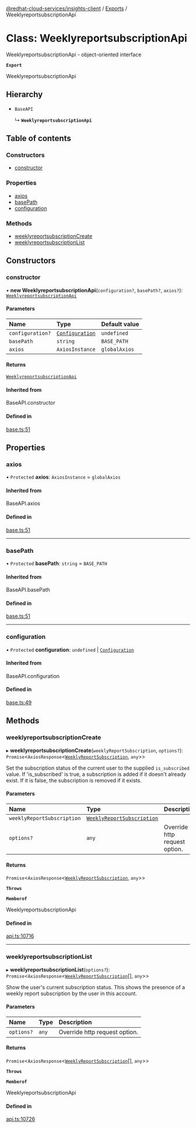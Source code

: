 [@redhat-cloud-services/insights-client](../README.md) / [Exports](../modules.md) / WeeklyreportsubscriptionApi

# Class: WeeklyreportsubscriptionApi

WeeklyreportsubscriptionApi - object-oriented interface

**`Export`**

WeeklyreportsubscriptionApi

## Hierarchy

- `BaseAPI`

  ↳ **`WeeklyreportsubscriptionApi`**

## Table of contents

### Constructors

- [constructor](WeeklyreportsubscriptionApi.md#constructor)

### Properties

- [axios](WeeklyreportsubscriptionApi.md#axios)
- [basePath](WeeklyreportsubscriptionApi.md#basepath)
- [configuration](WeeklyreportsubscriptionApi.md#configuration)

### Methods

- [weeklyreportsubscriptionCreate](WeeklyreportsubscriptionApi.md#weeklyreportsubscriptioncreate)
- [weeklyreportsubscriptionList](WeeklyreportsubscriptionApi.md#weeklyreportsubscriptionlist)

## Constructors

### constructor

• **new WeeklyreportsubscriptionApi**(`configuration?`, `basePath?`, `axios?`): [`WeeklyreportsubscriptionApi`](WeeklyreportsubscriptionApi.md)

#### Parameters

| Name | Type | Default value |
| :------ | :------ | :------ |
| `configuration?` | [`Configuration`](Configuration.md) | `undefined` |
| `basePath` | `string` | `BASE_PATH` |
| `axios` | `AxiosInstance` | `globalAxios` |

#### Returns

[`WeeklyreportsubscriptionApi`](WeeklyreportsubscriptionApi.md)

#### Inherited from

BaseAPI.constructor

#### Defined in

[base.ts:51](https://github.com/RedHatInsights/javascript-clients/blob/main/packages/insights/base.ts#L51)

## Properties

### axios

• `Protected` **axios**: `AxiosInstance` = `globalAxios`

#### Inherited from

BaseAPI.axios

#### Defined in

[base.ts:51](https://github.com/RedHatInsights/javascript-clients/blob/main/packages/insights/base.ts#L51)

___

### basePath

• `Protected` **basePath**: `string` = `BASE_PATH`

#### Inherited from

BaseAPI.basePath

#### Defined in

[base.ts:51](https://github.com/RedHatInsights/javascript-clients/blob/main/packages/insights/base.ts#L51)

___

### configuration

• `Protected` **configuration**: `undefined` \| [`Configuration`](Configuration.md)

#### Inherited from

BaseAPI.configuration

#### Defined in

[base.ts:49](https://github.com/RedHatInsights/javascript-clients/blob/main/packages/insights/base.ts#L49)

## Methods

### weeklyreportsubscriptionCreate

▸ **weeklyreportsubscriptionCreate**(`weeklyReportSubscription`, `options?`): `Promise`\<`AxiosResponse`\<[`WeeklyReportSubscription`](../interfaces/WeeklyReportSubscription.md), `any`\>\>

Set the subscription status of the current user to the supplied `is_subscribed` value.  If \'is_subscribed\' is true, a subscription is added if it doesn\'t already exist.  If it is false, the subscription is removed if it exists.

#### Parameters

| Name | Type | Description |
| :------ | :------ | :------ |
| `weeklyReportSubscription` | [`WeeklyReportSubscription`](../interfaces/WeeklyReportSubscription.md) |  |
| `options?` | `any` | Override http request option. |

#### Returns

`Promise`\<`AxiosResponse`\<[`WeeklyReportSubscription`](../interfaces/WeeklyReportSubscription.md), `any`\>\>

**`Throws`**

**`Memberof`**

WeeklyreportsubscriptionApi

#### Defined in

[api.ts:10716](https://github.com/RedHatInsights/javascript-clients/blob/main/packages/insights/api.ts#L10716)

___

### weeklyreportsubscriptionList

▸ **weeklyreportsubscriptionList**(`options?`): `Promise`\<`AxiosResponse`\<[`WeeklyReportSubscription`](../interfaces/WeeklyReportSubscription.md)[], `any`\>\>

Show the user\'s current subscription status.  This shows the presence of a weekly report subscription by the user in this account.

#### Parameters

| Name | Type | Description |
| :------ | :------ | :------ |
| `options?` | `any` | Override http request option. |

#### Returns

`Promise`\<`AxiosResponse`\<[`WeeklyReportSubscription`](../interfaces/WeeklyReportSubscription.md)[], `any`\>\>

**`Throws`**

**`Memberof`**

WeeklyreportsubscriptionApi

#### Defined in

[api.ts:10726](https://github.com/RedHatInsights/javascript-clients/blob/main/packages/insights/api.ts#L10726)

